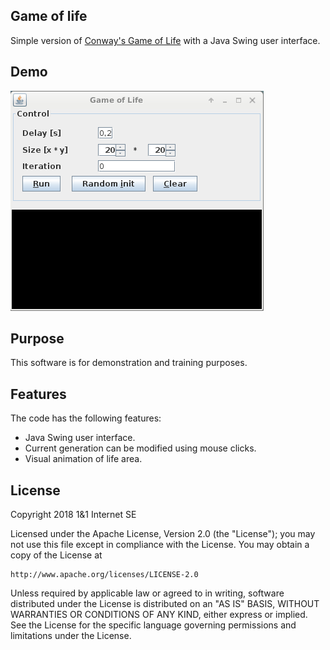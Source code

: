 ## Game of life

Simple version of [Conway's Game of Life](https://en.wikipedia.org/wiki/Conway%27s_Game_of_Life)
with a Java Swing user interface.

## Demo

![Demo GIF animation](/videos/GameOfLife2.gif)

## Purpose

This software is for demonstration and training purposes. 

## Features

The code has the following features:
* Java Swing user interface.
* Current generation can be modified using mouse clicks.
* Visual animation of life area.

## License

Copyright 2018 1&1 Internet SE

Licensed under the Apache License, Version 2.0 (the "License");
you may not use this file except in compliance with the License.
You may obtain a copy of the License at

    http://www.apache.org/licenses/LICENSE-2.0

Unless required by applicable law or agreed to in writing, software
distributed under the License is distributed on an "AS IS" BASIS,
WITHOUT WARRANTIES OR CONDITIONS OF ANY KIND, either express or implied.
See the License for the specific language governing permissions and
limitations under the License. 

